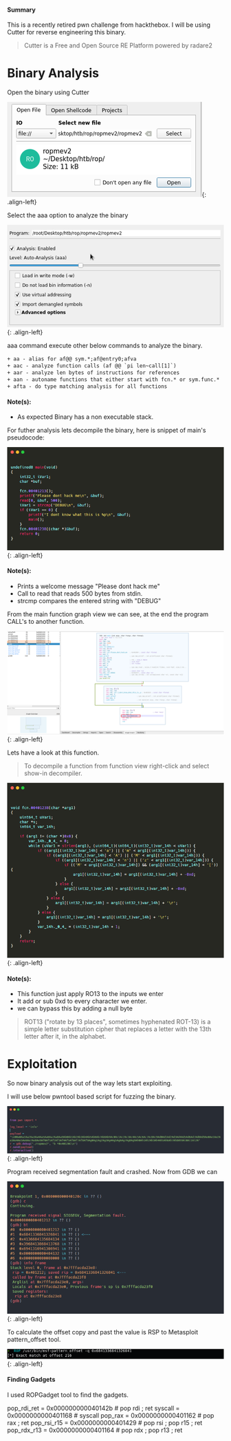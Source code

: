 #### Summary

This is a recently retired pwn challenge from hackthebox. I will be using Cutter for reverse engineering this binary.

> Cutter is a Free and Open Source RE Platform powered by radare2


# Binary Analysis

Open the binary using Cutter

![source-01](/img/Screenshotr5.png){: .align-left}

Select the aaa option to analyze the binary 

![source-01](/img/Screenshotr6.png){: .align-left}

aaa command  execute other below commands to analyze the binary.

    + aa - alias for af@@ sym.*;af@entry0;afva
    + aac - analyze function calls (af @@ `pi len~call[1]`)
    + aar - analyze len bytes of instructions for references
    + aan - autoname functions that either start with fcn.* or sym.func.*
    + afta - do type matching analysis for all functions

#### Note(s):

+ As expected Binary has a non executable stack.


For futher analysis lets decompile the binary, here is snippet of main's pseudocode:

![source-01](/img/ropv2-1.PNG){: .align-left}

#### Note(s):


+ Prints a welcome message "Please dont hack me"
+ Call to read that reads 500 bytes from stdin.
+ strcmp compares the entered string with "DEBUG"

From the main function graph view we can see, at the end the program CALL's to another function.


![source-01](/img/ropemev2-001.PNG){: .align-left}

Lets have a look at this function.

> To decompile a function from function view right-click and select show-in decompiler. 

![source-01](/img/ropv2-2.PNG){: .align-left}

#### Note(s):

+ This function just apply RO13 to the inputs we enter 
+ It add or sub 0xd to every character we enter.
+ we can bypass this by adding a null byte 

> ROT13 ("rotate by 13 places", sometimes hyphenated ROT-13) is a simple letter substitution cipher that replaces a letter with the 13th letter after it, in the alphabet.

# Exploitation

So now binary analysis out of the way lets start exploiting. 

I will use below pwntool based script for fuzzing the binary.

![source-01](/img/ropv2-7.PNG){: .align-left}


Program received segmentation fault and crashed. Now from GDB we can

![source-01](/img/ropv2-4.PNG){: .align-left}

To calculate the offset copy and past the value is RSP to Metasploit pattern_offset tool.

![source-01](/img/ropv2-6.PNG){: .align-left}

#### Finding Gadgets

I used ROPGadget tool to find the gadgets.

pop_rdi_ret = 0x000000000040142b # pop rdi ; ret
syscall = 0x0000000000401168 # syscall
pop_rax = 0x0000000000401162 # pop rax ; ret
pop_rsi_r15 = 0x0000000000401429 # pop rsi ; pop r15 ; ret
pop_rdx_r13 = 0x0000000000401164 # pop rdx ; pop r13 ; ret








